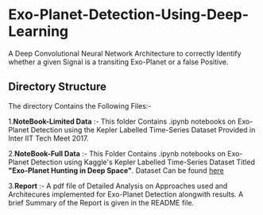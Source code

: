 # Exo-Planet-Detection-Using-Deep-Learning
A Deep Convolutional Neural Network Architecture to correctly Identify whether a given Signal is a transiting Exo-Planet or a false Positive.

## Directory Structure
 
The directory Contains the Following Files:-

1.**NoteBook-Limited Data** :- This folder Contains .ipynb notebooks on Exo-Planet Detection using the Kepler Labelled Time-Series Dataset Provided in Inter IIT Tech Meet 2017.

2.**NoteBook-Full Data** :- This Folder Contains .ipynb notebooks on Exo-Planet Detection using Kaggle's Kepler Labelled Time-Series Dataset Titled **"Exo-Planet Hunting in Deep Space"**. Dataset Can be found [here](https://www.kaggle.com/keplersmachines/kepler-labelled-time-series-data/tasks)

3.**Report** :- A pdf file of Detailed Analysis on Approaches used and Architecures implemented for Exo-Planet Detection alongwith results. A brief Summary of the Report is given in the README file.
